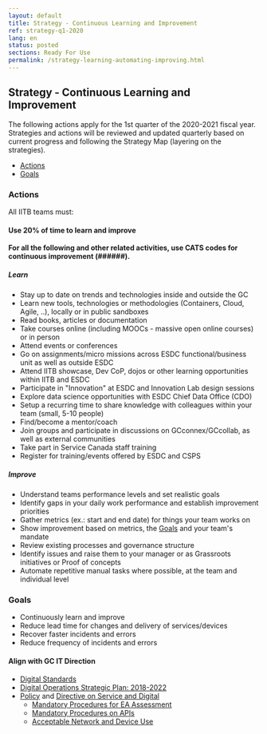 ```yaml
---
layout: default
title: Strategy - Continuous Learning and Improvement
ref: strategy-q1-2020
lang: en
status: posted
sections: Ready For Use
permalink: /strategy-learning-automating-improving.html
---
```


## Strategy - Continuous Learning and Improvement

The following actions apply for the 1st quarter of the 2020-2021 fiscal year.
Strategies and actions will be reviewed and updated quarterly based on current progress and following the Strategy Map (layering on the strategies).

- [Actions](#actions)
- [Goals](#goals)

### Actions

All IITB teams must:

#### Use 20% of time to learn and improve

**For all the following and other related activities, use CATS codes for continuous improvement (######).**

##### Learn

- Stay up to date on trends and technologies inside and outside the GC
- Learn new tools, technologies or methodologies (Containers, Cloud, Agile, ..), locally or in public sandboxes
- Read books, articles or documentation
- Take courses online (including MOOCs - massive open online courses) or in person
- Attend events or conferences
- Go on assignments/micro missions across ESDC functional/business unit as well as outside ESDC
- Attend IITB showcase, Dev CoP, dojos or other learning opportunities within IITB and ESDC
- Participate in "Innovation" at ESDC and Innovation Lab design sessions
- Explore data science opportunities with ESDC Chief Data Office (CDO)
- Setup a recurring time to share knowledge with colleagues within your team (small, 5-10 people)
- Find/become a mentor/coach
- Join groups and participate in discussions on GCconnex/GCcollab, as well as external communities
- Take part in Service Canada staff training
- Register for training/events offered by ESDC and CSPS

##### Improve

- Understand teams performance levels and set realistic goals
- Identify gaps in your daily work performance and establish improvement priorities
- Gather metrics (ex.: start and end date) for things your team works on
- Show improvement based on metrics, the [Goals](#goals) and your team's mandate
- Review existing processes and governance structure
- Identify issues and raise them to your manager or as Grassroots initiatives or Proof of concepts
- Automate repetitive manual tasks where possible, at the team and individual level

### Goals

- Continuously learn and improve
- Reduce lead time for changes and delivery of services/devices
- Recover faster incidents and errors
- Reduce frequency of incidents and errors

#### Align with GC IT Direction

- [Digital Standards](https://www.canada.ca/en/government/system/digital-government/government-canada-digital-standards.html)
- [Digital Operations Strategic Plan: 2018-2022](https://www.canada.ca/en/government/system/digital-government/digital-operations-strategic-plan-2018-2022.html)
- [Policy](https://www.tbs-sct.gc.ca/pol/doc-eng.aspx?id=32603) and [Directive on Service and Digital](https://www.tbs-sct.gc.ca/pol/doc-eng.aspx?id=32601)
  - [Mandatory Procedures for EA Assessment](https://www.tbs-sct.gc.ca/pol/doc-eng.aspx?id=32602)
  - [Mandatory Procedures on APIs](https://www.tbs-sct.gc.ca/pol/doc-eng.aspx?id=32604)
  - [Acceptable Network and Device Use](https://www.tbs-sct.gc.ca/pol/doc-eng.aspx?id=32605)
